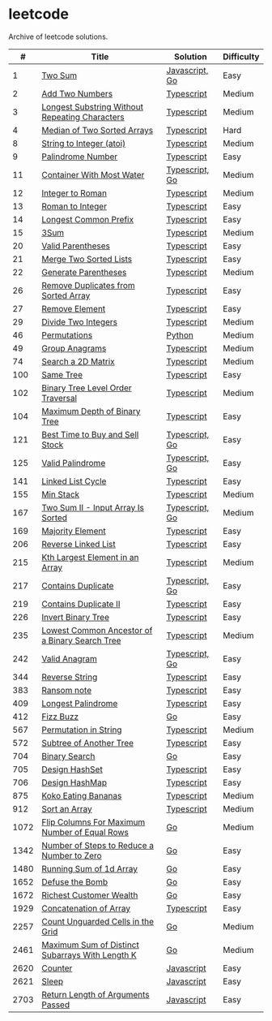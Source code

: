 # leetcode

Archive of leetcode solutions.

| #    | Title                                                                                                                                       | Solution                                                                   | Difficulty |
| ---- | ------------------------------------------------------------------------------------------------------------------------------------------- | -------------------------------------------------------------------------- | ---------- |
| 1    | [Two Sum](https://leetcode.com/problems/two-sum)                                                                                            | [Javascript, Go](./algorithms/two-sum/)                                    | Easy       |
| 2    | [Add Two Numbers](https://leetcode.com/problems/add-two-numbers/description)                                                                | [Typescript](./algorithms/add-two-numbers/)                                | Medium     |
| 3    | [Longest Substring Without Repeating Characters](https://leetcode.com/problems/longest-substring-without-repeating-characters)              | [Typescript](./algorithms/longest-substring-without-repeating-characters/) | Medium     |
| 4    | [Median of Two Sorted Arrays](https://leetcode.com/problems/median-of-two-sorted-arrays/description/)                                       | [Typescript](./algorithms/median-of-two-sorted-arrays/)                    | Hard       |
| 8    | [String to Integer (atoi)](https://leetcode.com/problems/string-to-integer-atoi/description/)                                               | [Typescript](./algorithms/string-to-integer-atoi)                          | Medium     |
| 9    | [Palindrome Number](https://leetcode.com/problems/palindrome-number/description/)                                                           | [Typescript](./algorithms/palindrome-number)                               | Easy       |
| 11   | [Container With Most Water](https://leetcode.com/problems/container-with-most-water/description/)                                           | [Typescript, Go](./algorithms/container-with-most-water)                   | Medium     |
| 12   | [Integer to Roman](https://leetcode.com/problems/integer-to-roman/description/)                                                             | [Typescript](./algorithms/integer-to-roman/)                               | Medium     |
| 13   | [Roman to Integer](https://leetcode.com/problems/roman-to-integer/description/)                                                             | [Typescript](./algorithms/roman-to-integer)                                | Easy       |
| 14   | [Longest Common Prefix](https://leetcode.com/problems/longest-common-prefix/description/)                                                   | [Typescript](./algorithms/longest-common-prefix)                           | Easy       |
| 15   | [3Sum](https://leetcode.com/problems/3sum/description/)                                                                                     | [Typescript](./algorithms/3sum)                                            | Medium     |
| 20   | [Valid Parentheses](https://leetcode.com/problems/valid-parentheses/description/)                                                           | [Typescript](./algorithms/valid-parentheses/)                              | Easy       |
| 21   | [Merge Two Sorted Lists](https://leetcode.com/problems/merge-two-sorted-lists)                                                              | [Typescript](./algorithms/merge-two-sorted-lists/)                         | Easy       |
| 22   | [Generate Parentheses](https://leetcode.com/problems/generate-parentheses/description/)                                                     | [Typescript](./algorithms/generate-parentheses/)                           | Medium     |
| 26   | [Remove Duplicates from Sorted Array](https://leetcode.com/problems/remove-duplicates-from-sorted-array/description/)                       | [Typescript](./algorithms/remove-duplicates-from-sorted-array/)            | Easy       |
| 27   | [Remove Element](https://leetcode.com/problems/remove-element/description/)                                                                 | [Typescript](./algorithms/remove-element)                                  | Easy       |
| 29   | [Divide Two Integers](https://leetcode.com/problems/divide-two-integers/description/)                                                       | [Typescript](./algorithms/remove-element)                                  | Medium     |
| 46   | [Permutations](https://leetcode.com/problems/permutations/description/)                                                                     | [Python](./algorithms/permutations/)                                       | Medium     |
| 49   | [Group Anagrams](https://leetcode.com/problems/group-anagrams/description/)                                                                 | [Typescript](./algorithms/group-anagrams/)                                 | Medium     |
| 74   | [Search a 2D Matrix](https://leetcode.com/problems/search-a-2d-matrix/description/)                                                         | [Typescript](./algorithms/search-a-2d-matrix/)                             | Medium     |
| 100  | [Same Tree](https://leetcode.com/problems/same-tree/description/)                                                                           | [Typescript](./algorithms/same-tree)                                       | Easy       |
| 102  | [Binary Tree Level Order Traversal](https://leetcode.com/problems/binary-tree-level-order-traversal/description/)                           | [Typescript](./algorithms/binary-tree-level-order-traversal/)              | Medium     |
| 104  | [Maximum Depth of Binary Tree](https://leetcode.com/problems/maximum-depth-of-binary-tree/description/)                                     | [Typescript](./algorithms/maximum-depth-of-binary-tree/)                   | Easy       |
| 121  | [Best Time to Buy and Sell Stock](https://leetcode.com/problems/best-time-to-buy-and-sell-stock/description/)                               | [Typescript, Go](./algorithms/best-time-to-buy-and-sell-stock/)            | Easy       |
| 125  | [Valid Palindrome](https://leetcode.com/problems/valid-palindrome/description/)                                                             | [Typescript, Go](./algorithms/valid-palindrome/)                           | Easy       |
| 141  | [Linked List Cycle](https://leetcode.com/problems/linked-list-cycle/description/)                                                           | [Typescript](./algorithms/linked-list-cycle)                               | Easy       |
| 155  | [Min Stack](https://leetcode.com/problems/min-stack/description/)                                                                           | [Typescript](./algorithms/min-stack/)                                      | Medium     |
| 167  | [Two Sum II - Input Array Is Sorted](https://leetcode.com/problems/two-sum-ii-input-array-is-sorted/description/)                           | [Typescript, Go](./algorithms/two-sum-ii/)                                 | Medium     |
| 169  | [Majority Element](https://leetcode.com/problems/majority-element/description/)                                                             | [Typescript](./algorithms/majority-element)                                | Easy       |
| 206  | [Reverse Linked List](https://leetcode.com/problems/reverse-linked-list/description/)                                                       | [Typescript](./algorithms/reverse-linked-list)                             | Easy       |
| 215  | [Kth Largest Element in an Array](https://leetcode.com/problems/kth-largest-element-in-an-array/description/)                               | [Typescript](./algorithms/kth-largest-element-in-an-array)                 | Medium     |
| 217  | [Contains Duplicate](https://leetcode.com/problems/contains-duplicate/description/)                                                         | [Typescript, Go](./algorithms/contains-duplicate)                          | Easy       |
| 219  | [Contains Duplicate II](https://leetcode.com/problems/contains-duplicate-ii/description/)                                                   | [Typescript](./algorithms/contains-duplicate-ii)                           | Easy       |
| 226  | [Invert Binary Tree](https://leetcode.com/problems/invert-binary-tree/description/)                                                         | [Typescript](./algorithms/invert-binary-tree)                              | Easy       |
| 235  | [Lowest Common Ancestor of a Binary Search Tree](https://leetcode.com/problems/lowest-common-ancestor-of-a-binary-search-tree/description/) | [Typescript](./algorithms/lowest-common-ancestor-of-a-binary-search-tree)  | Medium     |
| 242  | [Valid Anagram](https://leetcode.com/problems/valid-anagram/description/)                                                                   | [Typescript, Go](./algorithms/valid-anagram)                               | Easy       |
| 344  | [Reverse String](https://leetcode.com/problems/reverse-string/description/)                                                                 | [Typescript](./algorithms/reverse-string)                                  | Easy       |
| 383  | [Ransom note](https://leetcode.com/problems/ransom-note/)                                                                                   | [Typescript](./algorithms/ransom-note)                                     | Easy       |
| 409  | [Longest Palindrome](https://leetcode.com/problems/longest-palindrome/description/)                                                         | [Typescript](./algorithms/longest-palindrome)                              | Easy       |
| 412  | [Fizz Buzz](https://leetcode.com/problems/fizz-buzz)                                                                                        | [Go](./algorithms/fizz-buzz/)                                              | Easy       |
| 567  | [Permutation in String](https://leetcode.com/problems/permutation-in-string/description/)                                                   | [Typescript](./algorithms/permutation-in-string)                           | Medium     |
| 572  | [Subtree of Another Tree](https://leetcode.com/problems/subtree-of-another-tree/description/)                                               | [Typescript](./algorithms/subtree-of-another-tree)                         | Easy       |
| 704  | [Binary Search](https://leetcode.com/problems/binary-search)                                                                                | [Go](./algorithms/binary-search/)                                          | Easy       |
| 705  | [Design HashSet](https://leetcode.com/problems/design-hashset/description/)                                                                 | [Typescript](./algorithms/design-hashset)                                  | Easy       |
| 706  | [Design HashMap](https://leetcode.com/problems/design-hashmap/description/)                                                                 | [Typescript](./algorithms/design-hashmap)                                  | Easy       |
| 875  | [Koko Eating Bananas](https://leetcode.com/problems/koko-eating-bananas/description/)                                                       | [Typescript](./algorithms/koko-eating-bananas/)                            | Medium     |
| 912  | [Sort an Array](https://leetcode.com/problems/sort-an-array/description/)                                                                   | [Typescript](./algorithms/sort-an-array/)                                  | Medium     |
| 1072 | [Flip Columns For Maximum Number of Equal Rows](https://leetcode.com/problems/flip-columns-for-maximum-number-of-equal-rows)                | [Go](./algorithms/flip-columns-for-maximum-number-of-equal-rows/)          | Medium     |
| 1342 | [Number of Steps to Reduce a Number to Zero](https://leetcode.com/problems/number-of-steps-to-reduce-a-number-to-zero)                      | [Go](./algorithms/number-of-steps-to-reduce-a-number-to-zero/)             | Easy       |
| 1480 | [Running Sum of 1d Array](https://leetcode.com/problems/running-sum-of-1d-array)                                                            | [Go](./algorithms/running-sum-of-1d-array/)                                | Easy       |
| 1652 | [Defuse the Bomb](https://leetcode.com/problems/defuse-the-bomb)                                                                            | [Go](./algorithms/defuse-the-bomb/)                                        | Easy       |
| 1672 | [Richest Customer Wealth](https://leetcode.com/problems/richest-customer-wealth)                                                            | [Go](./algorithms/richest-customer-wealth/)                                | Easy       |
| 1929 | [Concatenation of Array](https://leetcode.com/problems/concatenation-of-array/description/)                                                 | [Typescript](./algorithms/concatenation-of-array)                          | Easy       |
| 2257 | [Count Unguarded Cells in the Grid](https://leetcode.com/problems/count-unguarded-cells-in-the-grid)                                        | [Go](./algorithms/count-unguarded-cells-in-the-grid)                       | Medium     |
| 2461 | [Maximum Sum of Distinct Subarrays With Length K](https://leetcode.com/problems/maximum-sum-of-distinct-subarrays-with-length-k)            | [Go](./algorithms/maximum-sum-of-distinct-subarrays-with-length-k/)        | Medium     |
| 2620 | [Counter](https://leetcode.com/problems/counter)                                                                                            | [Javascript](./algorithms/counter/)                                        | Easy       |
| 2621 | [Sleep](https://leetcode.com/problems/sleep)                                                                                                | [Javascript](./algorithms/twoSum/)                                         | Easy       |
| 2703 | [Return Length of Arguments Passed](https://leetcode.com/problems/return-length-of-arguments-passed)                                        | [Javascript](./algorithms/return-length-of-arguments-passed/)              | Easy       |
